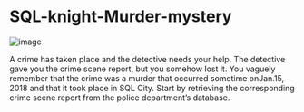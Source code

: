 # SQL-knight-Murder-mystery

![image](https://user-images.githubusercontent.com/96152380/234659504-1e27c9ad-f417-4204-b097-d67d3f88f2c0.png)


A crime has taken place and the detective needs your help. The detective gave you the crime scene report, but you somehow lost it. You vaguely remember that the crime was a ​murder​ that occurred sometime on ​Jan.15, 2018​ and that it took place in ​SQL City​. Start by retrieving the corresponding crime scene report from the police department’s database.
